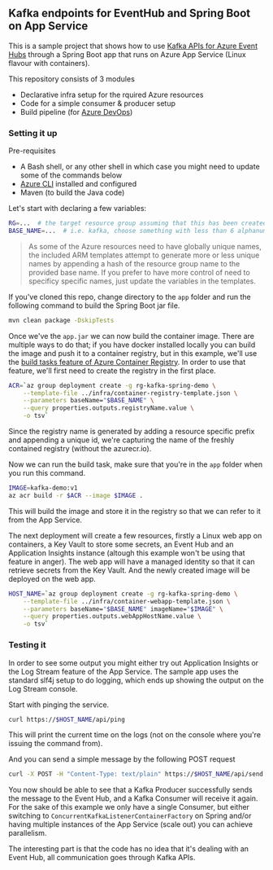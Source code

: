 ## Kafka endpoints for EventHub and Spring Boot on App Service

This is a sample project that shows how to use [Kafka APIs for Azure Event Hubs](https://docs.microsoft.com/en-us/azure/event-hubs/event-hubs-for-kafka-ecosystem-overview) through a Spring Boot app that runs on Azure App Service (Linux flavour with containers).

This repository consists of 3 modules
- Declarative infra setup for the rquired Azure resources
- Code for a simple consumer & producer setup
- Build pipeline (for [Azure DevOps](https://azure.microsoft.com/en-us/services/devops/))

### Setting it up
Pre-requisites
- A Bash shell, or any other shell in which case you might need to update some of the commands below
- [Azure CLI](https://docs.microsoft.com/en-us/cli/azure/?view=azure-cli-latest) installed and configured
- Maven (to build the Java code)

Let's start with declaring a few variables:
```bash
RG=...  # the target resource group assuming that this has been created already
BASE_NAME=...  # i.e. kafka, choose something with less than 6 alphanumeric characters
```

> As some of the Azure resources need to have globally unique names, the included ARM templates attempt to
> generate more or less unique names by appending a hash of the resource group name to the provided base
> name. If you prefer to have more control of need to specificy specific names, just update the variables
> in the templates.

If you've cloned this repo, change directory to the ```app``` folder and run the following command to build
the Spring Boot jar file.
```bash
mvn clean package -DskipTests
```

Once we've the ```app.jar``` we can now build the container image. There are multiple ways to do that; if
you have docker installed locally you can build the image and push it to a container registry, but in this
example, we'll use the [build tasks feature of Azure Container Registry](https://docs.microsoft.com/en-us/azure/container-registry/container-registry-tutorial-quick-task). In order to use that feature, we'll first
need to create the registry in the first place.
```bash
ACR=`az group deployment create -g rg-kafka-spring-demo \
    --template-file ../infra/container-registry-template.json \
    --parameters baseName="$BASE_NAME" \
    --query properties.outputs.registryName.value \
    -o tsv`
```
Since the registry name is generated by adding a resource specific prefix and appending a unique id, we're
capturing the name of the freshly contained registry (without the azurecr.io).

Now we can run the build task, make sure that you're in the ```app``` folder when you run this command.
```bash
IMAGE=kafka-demo:v1
az acr build -r $ACR --image $IMAGE .
```
This will build the image and store it in the registry so that we can refer to it from the App Service.

The next deployment will create a few resources, firstly a Linux web app on containers, a Key Vault to
store some secrets, an Event Hub and an Application Insights instance (altough this example won't be using
that feature in anger). The web app will have a managed identity so that it can retrieve secrets from the
Key Vault. And the newly created image will be deployed on the web app.
```bash
HOST_NAME=`az group deployment create -g rg-kafka-spring-demo \
    --template-file ../infra/container-webapp-template.json \
    --parameters baseName="$BASE_NAME" imageName="$IMAGE" \
    --query properties.outputs.webAppHostName.value \
    -o tsv`
```

### Testing it
In order to see some output you might either try out Application Insights or the Log Stream feature of the
App Service. The sample app uses the standard slf4j setup to do logging, which ends up showing the output
on the Log Stream console.

Start with pinging the service.
```bash
curl https://$HOST_NAME/api/ping
```
This will print the current time on the logs (not on the console where you're issuing the command from).

And you can send a simple message by the following POST request
```bash
curl -X POST -H "Content-Type: text/plain" https://$HOST_NAME/api/send -d "Hello World!"
```
You now should be able to see that a Kafka Producer successfully sends the message to the Event Hub, and
a Kafka Consumer will receive it again. For the sake of this example we only have a single Consumer, but
either switching to ```ConcurrentKafkaListenerContainerFactory``` on Spring and/or having multiple instances
of the App Service (scale out) you can achieve parallelism.

The interesting part is that the code has no idea that it's dealing with an Event Hub, all communication
goes through Kafka APIs.

